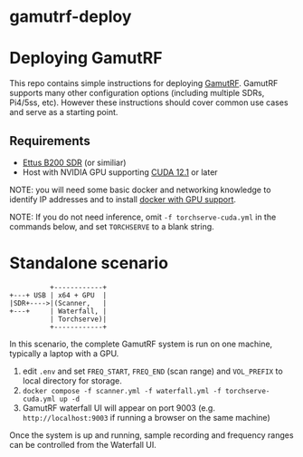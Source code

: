 # gamutrf-deploy

# Deploying GamutRF

This repo contains simple instructions for deploying [GamutRF](https://github.com/iqtlabs/gamutrf). GamutRF supports many other
configuration options (including multiple SDRs, Pi4/5ss, etc). However these instructions should cover common use cases and serve as a starting point.

## Requirements

* [Ettus B200 SDR](https://www.ettus.com/all-products/usrp-b200mini-i-2/) (or similiar)
* Host with NVIDIA GPU supporting [CUDA 12.1](https://developer.nvidia.com/cuda-12-1-0-download-archive) or later

NOTE: you will need some basic docker and networking knowledge to identify IP addresses
and to install [docker with GPU support](https://docs.nvidia.com/datacenter/cloud-native/container-toolkit/latest/install-guide.html).

NOTE: If you do not need inference, omit ```-f torchserve-cuda.yml``` in the commands below, and set ```TORCHSERVE``` to a blank string.

# Standalone scenario

```
          +------------+
+---+ USB | x64 + GPU  | 
|SDR+---->|(Scanner,   |                
+---+     | Waterfall, |
          | Torchserve)|
          +------------+
```

In this scenario, the complete GamutRF system is run on one machine, typically a laptop with a GPU.

1. edit ```.env``` and set ```FREQ_START```, ```FREQ_END``` (scan range) and ```VOL_PREFIX``` to local directory for storage.
2. ```docker compose -f scanner.yml -f waterfall.yml -f torchserve-cuda.yml up -d```
3. GamutRF waterfall UI will appear on port 9003 (e.g. ```http://localhost:9003``` if running a browser on the same machine)

Once the system is up and running, sample recording and frequency ranges can be controlled from the Waterfall UI.
